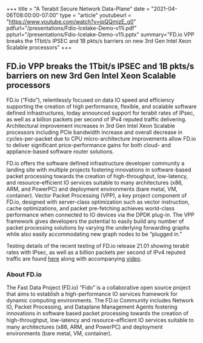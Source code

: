 +++
title = "A Terabit Secure Network Data-Plane"
date = "2021-04-06T08:00:00-07:00"
type = "article"
youtubeurl = "https://www.youtube.com/watch?v=ipQQmjzE_g0"
pdfurl="/presentations/Fdio-Icelake-Demo-v11i.pdf"
ppturl="/presentations/Fdio-Icelake-Demo-v11i.pptx"
summary="FD.io VPP breaks the 1Tbit/s IPSEC and 1B pkts/s barriers on new 3rd Gen Intel Xeon Scalable processors"
+++

## FD.io VPP breaks the 1Tbit/s IPSEC and 1B pkts/s barriers on new 3rd Gen Intel Xeon Scalable processors

FD.io (“Fido”), relentlessly focused on data IO speed and efficiency supporting the creation of high performance, 
flexible, and scalable software defined infrastructures, today announced support for terabit rates of IPsec, as well 
as a billion packets per second of IPv4 reputed traffic delivering.  Architectural improvement increases in 3rd Gen 
Intel Xeon Scalable processors including PCIe bandwidth increase and overall decrease in cycles-per-packet due to 
CPU micro-architecture improvements allow FD.io to deliver significant price-performance gains for both cloud- and 
appliance-based software router solutions.

FD.io offers the software defined infrastructure developer community a landing site with multiple projects fostering 
innovations in software-based packet processing towards the creation of high-throughput, low-latency, and 
resource-efficient IO services suitable to many architectures (x86, ARM, and PowerPC) and deployment environments 
(bare metal, VM, container).
Vector Packet Processing (VPP), a key project component of FD.io, designed with server-class optimization such as 
vector instruction, cache optimizations, and packet pre-fetching achieves world-class performance when connected 
to IO devices via the DPDK plug-in. The VPP framework gives developers the potential to easily build any number of packet processing solutions by varying the underlying forwarding graphs while also easily accommodating new graph nodes to be “plugged in.”

Testing details of the recent testing of FD.io release 21.01 showing terabit rates with IPsec, as well as a 
billion packets per second of IPv4 reputed traffic are found [here](/presentations/Fdio-Icelake-Demo-v11i.pdf) along with accompanying [video](https://www.youtube.com/watch?v=ipQQmjzE_g0).

### About FD.io
The Fast Data Project (FD.io) “Fido” is a collaborative open source project that aims to establish a high-performance IO services framework for dynamic computing environments. The FD.io Community includes Network IO, Packet Processing, and Dataplane Management Agents fostering innovations in software based packet processing towards the creation of high-throughput, low-latency and resource-eﬃcient IO services suitable to many architectures (x86, ARM, and PowerPC) and deployment environments (bare metal, VM, container).





